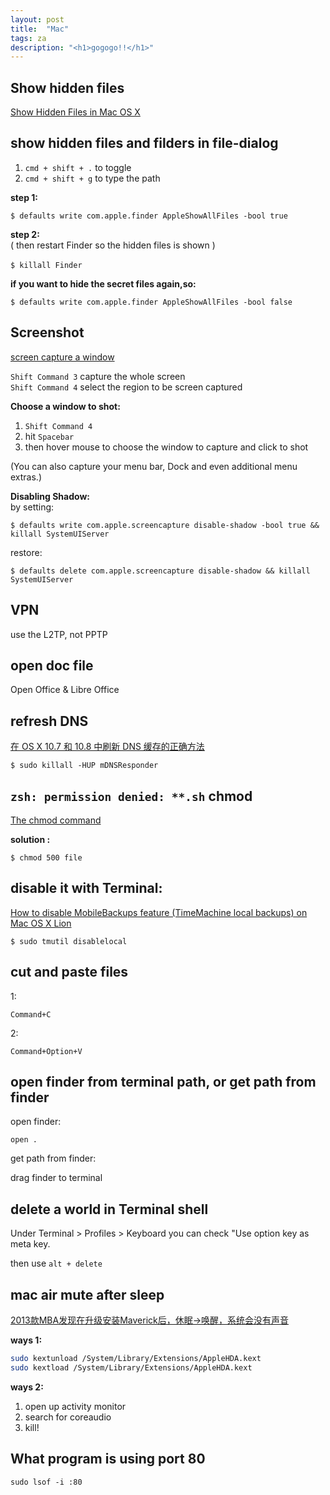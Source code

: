 ```yaml
---
layout: post
title:  "Mac"
tags: za
description: "<h1>gogogo!!</h1>"
---
```

## Show hidden files
[Show Hidden Files in Mac OS X]

## show hidden files and filders in file-dialog

1. `cmd + shift + .` to toggle
2. `cmd + shift + g` to type the path 

__step 1:__  

	$ defaults write com.apple.finder AppleShowAllFiles -bool true

__step 2:__  
( then restart Finder so the hidden files is shown )

	$ killall Finder 　

__if you want to hide the secret files again,so:__  

	$ defaults write com.apple.finder AppleShowAllFiles -bool false


## Screenshot
[screen capture a window]

`Shift Command 3` capture the whole screen  
`Shift Command 4` select the region to be screen captured

__Choose a window to shot:__  
1. `Shift Command 4`  
2. hit `Spacebar`  
3. then hover mouse to choose the window to capture and click to shot  

(You can also capture your menu bar, Dock and even additional menu extras.)

__Disabling Shadow:__  
by setting:  

	$ defaults write com.apple.screencapture disable-shadow -bool true && killall SystemUIServer

restore:  

	$ defaults delete com.apple.screencapture disable-shadow && killall SystemUIServer

## VPN

use the L2TP, not PPTP

## open doc file
Open Office & Libre Office

## refresh DNS
[在 OS X 10.7 和 10.8 中刷新 DNS 缓存的正确方法]  

	$ sudo killall -HUP mDNSResponder

## `zsh: permission denied: **.sh`  chmod
[The chmod command](http://www.linuxtopia.org/online_books/introduction_to_linux/linux_The_chmod_command.html)

**solution :**

	$ chmod 500 file



## disable it with Terminal:
[How to disable MobileBackups feature (TimeMachine local backups) on Mac OS X Lion](http://wiki.summercode.com/how_to_disable_mobile_backups_on_lion)

	$ sudo tmutil disablelocal


## cut and paste files
1:

    Command+C

2:

    Command+Option+V

## open finder from terminal path, or get path from finder
open finder:

    open .

get path from finder:

drag finder to terminal


## delete a world in Terminal shell
Under Terminal > Profiles > Keyboard you can check "Use option key as meta key.

then use `alt + delete`


## mac air mute after sleep
[2013款MBA发现在升级安装Maverick后，休眠->唤醒，系统会没有声音](http://v2ex.com/t/87156)

__ways 1:__

```bash
sudo kextunload /System/Library/Extensions/AppleHDA.kext
sudo kextload /System/Library/Extensions/AppleHDA.kext
```

__ways 2:__

1. open up activity monitor
2. search for coreaudio
3. kill!

## What program is using port 80

	sudo lsof -i :80




[Show Hidden Files in Mac OS X]: http://osxdaily.com/2009/02/25/show-hidden-files-in-os-x/
[screen capture a window]:http://usingmac.com/2008/7/3/screen-capture-a-window/
[sourse1]:http://www.joshstaiger.org/archives/2005/07/bash_profile_vs.html
[sourse2]:http://tldp.org/LDP/abs/html/sample-bashrc.html
[sourse3]:http://stackoverflow.com/questions/415403/whats-the-difference-between-bashrc-bash-profile-and-environment
[在 OS X 10.7 和 10.8 中刷新 DNS 缓存的正确方法]:http://www.guomii.com/posts/30221
[Installing Redis on Mac OS X]:http://jasdeep.ca/2012/05/installing-redis-on-mac-os-x/

